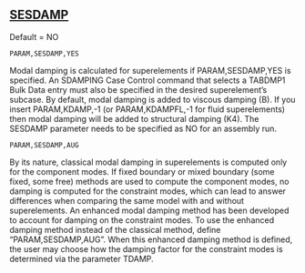 ## [SESDAMP](https://nexus.hexagon.com/documentationcenter/bundle/MSC_Nastran_2022.4/page/Nastran_Combined_Book/qrg/parameters/TOC.SESDAMP.xhtml)

Default = NO

```nastran
PARAM,SESDAMP,YES
```

Modal damping is calculated for superelements if PARAM,SESDAMP,YES is specified. An SDAMPING Case Control command that selects a TABDMP1 Bulk Data entry must also be specified in the desired superelement’s subcase. By default, modal damping is added to viscous damping (B). If you insert PARAM,KDAMP,-1 (or PARAM,KDAMPFL,-1 for fluid superelements) then modal damping will be added to structural damping (K4). The SESDAMP parameter needs to be specified as NO for an assembly run.

```nastran
PARAM,SESDAMP,AUG
```

By its nature, classical modal damping in superelements is computed only for the component modes. If fixed boundary or mixed boundary (some fixed, some free) methods are used to compute the component modes, no damping is computed for the constraint modes, which can lead to answer differences when comparing the same model with and without superelements. An enhanced modal damping method has been developed to account for damping on the constraint modes. To use the enhanced damping method instead of the classical method, define “PARAM,SESDAMP,AUG”. When this enhanced damping method is defined, the user may choose how the damping factor for the constraint modes is determined via the parameter TDAMP.

